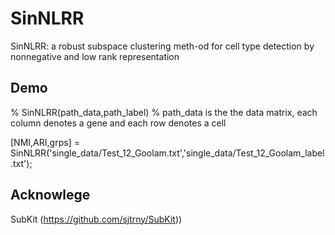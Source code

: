 # SinNLRR
SinNLRR: a robust subspace clustering meth-od for cell type detection by nonnegative and low rank representation

## Demo

% SinNLRR(path_data,path_label)
% path_data is the the data matrix, each column denotes a gene and each row denotes a cell 

[NMI,ARI,grps] = SinNLRR('single_data/Test_12_Goolam.txt','single_data/Test_12_Goolam_label.txt');


## Acknowlege

SubKit (https://github.com/sjtrny/SubKit))

